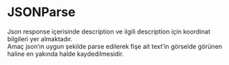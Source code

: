 # JSONParse

Json response içerisinde description ve ilgili description için koordinat bilgileri yer almaktadır. <br>
Amaç json’ın uygun şekilde parse edilerek fişe ait text’in görselde görünen haline en yakında halde kaydedilmesidir. <br>
